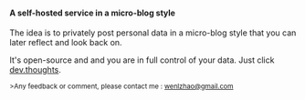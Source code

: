 #### A self-hosted service in a micro-blog style
The idea is to privately post personal data in a micro-blog style that you can later reflect and look back on.

It's open-source and and you are in full control of your data.  Just click [dev.thoughts](http://insightmarks.herokuapp.com).

<sub>>Any feedback or comment, please contact me : wenlzhao@gmail.com </sub>

